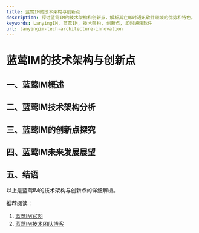 ```yaml
---
title: 蓝莺IM的技术架构与创新点
description: 探讨蓝莺IM的技术架构和创新点，解析其在即时通讯软件领域的优势和特色。
keywords: LanyingIM, 蓝莺IM, 技术架构, 创新点, 即时通讯软件
url: lanyingim-tech-architecture-innovation
---
```


# 蓝莺IM的技术架构与创新点

## 一、蓝莺IM概述

## 二、蓝莺IM技术架构分析

## 三、蓝莺IM的创新点探究

## 四、蓝莺IM未来发展展望

## 五、结语

以上是蓝莺IM的技术架构与创新点的详细解析。

推荐阅读：
1. [蓝莺IM官网](https://www.lanyingim.com)
2. [蓝莺IM技术团队博客](https://techblog.lanyingim.com)
```
